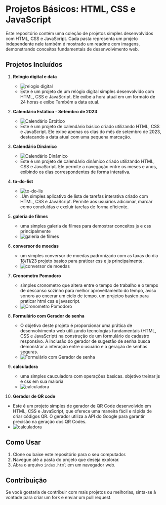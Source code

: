 # Projetos Básicos: HTML, CSS e JavaScript

Este repositório contém uma coleção de projetos simples desenvolvidos com HTML, CSS e JavaScript. Cada pasta representa um projeto independente nele também é mostrado um readme com imagens, demonstrando conceitos fundamentais de desenvolvimento web.

## Projetos Incluídos

1. **Relógio digital e data**
   - ![relogio digital](./relogio/img.projeto.png)
   - Este é um projeto de um relógio digital simples desenvolvido com HTML, CSS e JavaScript. Ele exibe a hora atual em um formato de 24 horas e exibe Também a data atual.

2. **Calendário Estático - Setembro de 2023**
   - ![Calendário Estático](./calendario/img.projeto.calendario.png)
   - Este é um projeto de calendário básico criado utilizando HTML, CSS e JavaScript. Ele exibe apenas os dias do mês de setembro de 2023, destacando a data atual com uma pequena marcação.

3. **Calendário Dinâmico**
   - ![Calendário Dinâmico](./calendario-dinamico/img_do_projeto.png)
   - Este é um projeto de calendário dinâmico criado utilizando HTML, CSS e JavaScript. Ele permite a navegação entre os meses e anos, exibindo os dias correspondentes de forma interativa.

4. **to-do-list**
   - ![to-do-lis](./to-do-list/img.projeto.png)
   - .Um simples aplicativo de lista de tarefas interativa criado com HTML, CSS e JavaScript. Permite aos usuários adicionar, marcar como concluídas e excluir tarefas de forma eficiente.
5. **galeria de filmes**
   - uma simples galeria de filmes para demostrar conceitos js e css principalmente
   - ![galeria de filmes ](./Galeria-de-filmes/img/img%20do%20projetpo.png)
6. **conversor de moedas**
   - um simples conversor de moedas padronizado com as taxas do dia 18/11/23 projeto basico para praticar css e js principalmente.
   - ![conversor de moedas](./conversor-de-moedas-estatico//img_do_projeto/img2%20do%20projeto.png)

7. **Cronometro Pomodoro**
   - simples cronometro que altera entre o tempo de trabalho e o tempo de descanso sozinho para melhor aproveitamento do tempo, aviso sonoro ao encerar um ciclo de tempo. um projetoo basico para praticar html css e javascript.
    - ![Cronometro Pomodoro](./cronometro%20pomodoro/img%20do%20projeto/Screenshot%202023-12-12%20200315.png)
8. **Formulário com Gerador de senha**
   - O objetivo deste projeto é proporcionar uma prática de desenvolvimento web utilizando tecnologias fundamentais (HTML, CSS e JavaScript) na construção de um formulário de cadastro responsivo. A inclusão do gerador de sugestão de senha busca demonstrar a interação entre o usuário e a geração de senhas seguras.
   - ![Formulário com Gerador de senha](./formulario_com_gerador_de_senha/img/img%20do%20projeto%202.png)
9. **calculadora**
   - uma simples cauculadora com operações basicas. objetivo treinar js e css em sua maioria
   - ![calculadora](./calculadora/img/img%20do%20projeto.png)
10. **Gerador de QR code**
   - Este é um projeto simples de gerador de QR Code desenvolvido em HTML, CSS e JavaScript, que oferece uma maneira fácil e rápida de criar códigos QR. O gerador utiliza a API do Google para garantir precisão na geração dos QR Codes.
   - ![calculadora](./gerador-de-QRcode/img/img%20do%20projeto.png)
## Como Usar

1. Clone ou baixe este repositório para o seu computador.
2. Navegue até a pasta do projeto que deseja explorar.
3. Abra o arquivo `index.html` em um navegador web.

## Contribuição

Se você gostaria de contribuir com mais projetos ou melhorias, sinta-se à vontade para criar um fork e enviar um pull request.